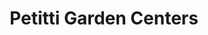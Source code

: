 ---
title: "Petitti Garden Centers"
url: /north-canton/petitti-garden-centers/
shop: garden centre
---